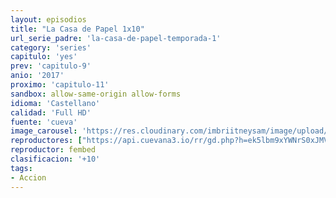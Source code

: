 ```yaml
---
layout: episodios
title: "La Casa de Papel 1x10"
url_serie_padre: 'la-casa-de-papel-temporada-1'
category: 'series'
capitulo: 'yes'
prev: 'capitulo-9'
anio: '2017'
proximo: 'capitulo-11'
sandbox: allow-same-origin allow-forms
idioma: 'Castellano'
calidad: 'Full HD'
fuente: 'cueva'
image_carousel: 'https://res.cloudinary.com/imbriitneysam/image/upload/v1546638640/casa-papel-1-poster-min.jpg'
reproductores: ["https://api.cuevana3.io/rr/gd.php?h=ek5lbm9xYWNrS0xJMVp5b21KREk0dFBLbjVkaHhkRGdrOG1jbnBpUnhhS1Z5SlNGbzVmQTJNbW1wbW1MdWNqYjFhNmhkSVN3dTkrNXgzMTBhYld3cFp1U3FadVkyUT09"]
reproductor: fembed
clasificacion: '+10'
tags:
- Accion
---
```












